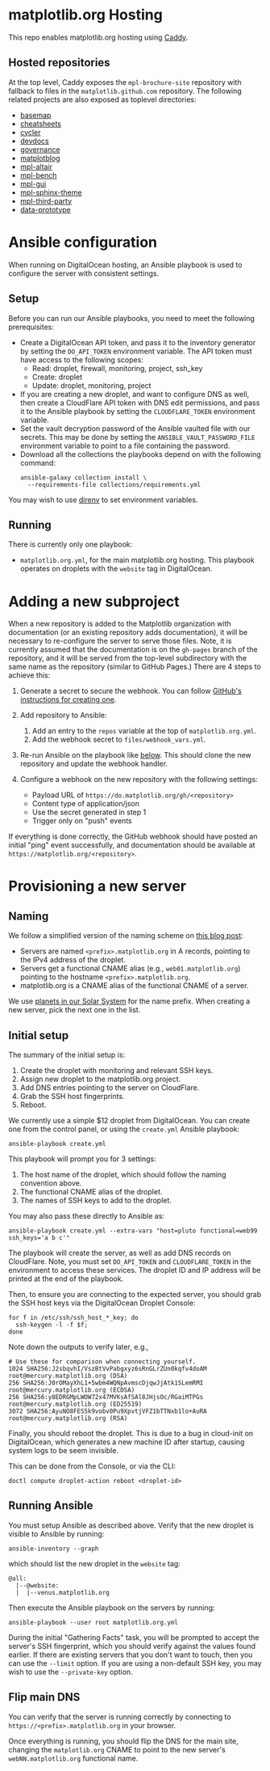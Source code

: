 matplotlib.org Hosting
======================

This repo enables matplotlib.org hosting using
[Caddy](https://caddyserver.com/).

Hosted repositories
-------------------

At the top level, Caddy exposes the `mpl-brochure-site` repository with
fallback to files in the `matplotlib.github.com` repository. The following
related projects are also exposed as toplevel directories:

* [basemap](https://github.com/matplotlib/basemap)
* [cheatsheets](https://github.com/matplotlib/cheatsheets)
* [cycler](https://github.com/matplotlib/cycler)
* [devdocs](https://github.com/matplotlib/devdocs)
* [governance](https://github.com/matplotlib/governance)
* [matplotblog](https://github.com/matplotlib/matplotblog)
* [mpl-altair](https://github.com/matplotlib/mpl-altair)
* [mpl-bench](https://github.com/matplotlib/mpl-bench)
* [mpl-gui](https://github.com/matplotlib/mpl-gui)
* [mpl-sphinx-theme](https://github.com/matplotlib/mpl-sphinx-theme)
* [mpl-third-party](https://github.com/matplotlib/mpl-third-party)
* [data-prototype](https://github.com/matplotlib/data-prototype)

Ansible configuration
=====================

When running on DigitalOcean hosting, an Ansible playbook is used to configure
the server with consistent settings.

Setup
-----

Before you can run our Ansible playbooks, you need to meet the following
prerequisites:

* Create a DigitalOcean API token, and pass it to the inventory generator by
  setting the `DO_API_TOKEN` environment variable. The API token must have
  access to the following scopes:
    - Read: droplet, firewall, monitoring, project, ssh_key
    - Create: droplet
    - Update: droplet, monitoring, project
* If you are creating a new droplet, and want to configure DNS as well, then
  create a CloudFlare API token with DNS edit permissions, and pass it to the
  Ansible playbook by setting the `CLOUDFLARE_TOKEN` environment variable.
* Set the vault decryption password of the Ansible vaulted file with our
  secrets. This may be done by setting the `ANSIBLE_VAULT_PASSWORD_FILE`
  environment variable to point to a file containing the password.
* Download all the collections the playbooks depend on with the following
  command:
  ```
  ansible-galaxy collection install \
    --requirements-file collections/requirements.yml
  ```

You may wish to use [direnv](https://direnv.net/) to set environment variables.

Running
-------

There is currently only one playbook:

* `matplotlib.org.yml`, for the main matplotlib.org hosting. This playbook
  operates on droplets with the `website` tag in DigitalOcean.

Adding a new subproject
=======================

When a new repository is added to the Matplotlib organization with
documentation (or an existing repository adds documentation), it will be
necessary to re-configure the server to serve those files. Note, it is
currently assumed that the documentation is on the `gh-pages` branch of the
repository, and it will be served from the top-level subdirectory with the same
name as the repository (similar to GitHub Pages.) There are 4 steps to achieve
this:

1. Generate a secret to secure the webhook. You can follow [GitHub's
   instructions for creating
   one](https://docs.github.com/en/developers/webhooks-and-events/webhooks/securing-your-webhooks).
2. Add repository to Ansible:

   1. Add an entry to the `repos` variable at the top of `matplotlib.org.yml`.
   2. Add the webhook secret to `files/webhook_vars.yml`.

3. Re-run Ansible on the playbook like [below](#running-ansible). This should
   clone the new repository and update the webhook handler.
4. Configure a webhook on the new repository with the following settings:

   - Payload URL of `https://do.matplotlib.org/gh/<repository>`
   - Content type of application/json
   - Use the secret generated in step 1
   - Trigger only on "push" events

If everything is done correctly, the GitHub webhook should have posted an
initial "ping" event successfully, and documentation should be available at
`https://matplotlib.org/<repository>`.

Provisioning a new server
=========================

Naming
------

We follow a simplified version of the naming scheme on [this blog
post](https://mnx.io/blog/a-proper-server-naming-scheme/):

* Servers are named `<prefix>.matplotlib.org` in A records, pointing to the
  IPv4 address of the droplet.
* Servers get a functional CNAME alias (e.g., `web01.matplotlib.org`) pointing
  to the hostname `<prefix>.matplotlib.org`.
* matplotlib.org is a CNAME alias of the functional CNAME of a server.

We use [planets in our Solar System](https://namingschemes.com/Solar_System)
for the name prefix. When creating a new server, pick the next one in the list.

Initial setup
-------------

The summary of the initial setup is:

1. Create the droplet with monitoring and relevant SSH keys.
2. Assign new droplet to the matplotlib.org project.
3. Add DNS entries pointing to the server on CloudFlare.
4. Grab the SSH host fingerprints.
5. Reboot.

We currently use a simple $12 droplet from DigitalOcean. You can create one
from the control panel, or using the `create.yml` Ansible playbook:

```
ansible-playbook create.yml
```

This playbook will prompt you for 3 settings:

1. The host name of the droplet, which should follow the naming convention
   above.
2. The functional CNAME alias of the droplet.
3. The names of SSH keys to add to the droplet.

You may also pass these directly to Ansible as:

```
ansible-playbook create.yml --extra-vars "host=pluto functional=web99 ssh_keys='a b c'"
```

The playbook will create the server, as well as add DNS records on CloudFlare.
Note, you must set `DO_API_TOKEN` and `CLOUDFLARE_TOKEN` in the environment to
access these services. The droplet ID and IP address will be printed at the
end of the playbook.

Then, to ensure you are connecting to the expected server, you should grab the
SSH host keys via the DigitalOcean Droplet Console:

```
for f in /etc/ssh/ssh_host_*_key; do
  ssh-keygen -l -f $f;
done
```

Note down the outputs to verify later, e.g.,

```
# Use these for comparison when connecting yourself.
1024 SHA256:J2sbqvhI/VszBtVvPabgxyz6sRnGLrZUn0kqfv4doAM root@mercury.matplotlib.org (DSA)
256 SHA256:J0rOMayXhL1+5wbm4WQNpAvmscDjqwJjAtk1SLemRMI root@mercury.matplotlib.org (ECDSA)
256 SHA256:y8EDRGMpLWOW72x47MVKsAfSAl8JHjsOc/RGaiMTPGs root@mercury.matplotlib.org (ED25519)
3072 SHA256:AyuNO8FES5k9vobv0Pu9XpvtjVFZ1bTTNxb1lo+AuRA root@mercury.matplotlib.org (RSA)
```

Finally, you should reboot the droplet. This is due to a bug in cloud-init on
DigitalOcean, which generates a new machine ID after startup, causing system
logs to be seem invisible.

This can be done from the Console, or via the CLI:

```
doctl compute droplet-action reboot <droplet-id>
```

Running Ansible
---------------

You must setup Ansible as described above. Verify that the new droplet is
visible to Ansible by running:

```
ansible-inventory --graph
```

which should list the new droplet in the `website` tag:

```
@all:
  |--@website:
  |  |--venus.matplotlib.org
```

Then execute the Ansible playbook on the servers by running:

```
ansible-playbook --user root matplotlib.org.yml
```

During the initial "Gathering Facts" task, you will be prompted to accept the
server's SSH fingerprint, which you should verify against the values found
earlier. If there are existing servers that you don't want to touch, then you
can use the `--limit` option. If you are using a non-default SSH key, you may
wish to use the `--private-key` option.

Flip main DNS
-------------

You can verify that the server is running correctly by connecting to
`https://<prefix>.matplotlib.org` in your browser.

Once everything is running, you should flip the DNS for the main site, changing
the `matplotlib.org` CNAME to point to the new server's `webNN.matplotlib.org`
functional name.
